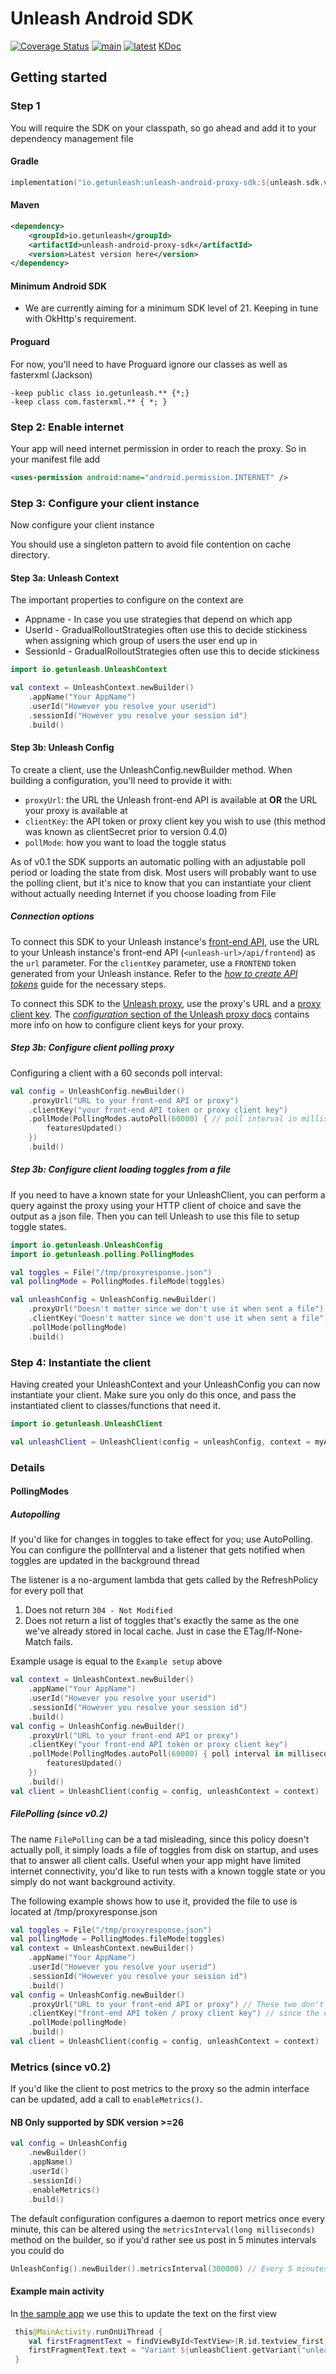 # Unleash Android SDK
[![Coverage Status](https://coveralls.io/repos/github/Unleash/unleash-android-proxy-sdk/badge.svg?branch=main)](https://coveralls.io/github/Unleash/unleash-android-proxy-sdk?branch=main)
[![main](https://github.com/Unleash/unleash-android-proxy-sdk/actions/workflows/test.yml/badge.svg)](https://github.com/Unleash/unleash-android-proxy-sdk/actions/workflows/test.yml)
[![latest](https://badgen.net/maven/v/maven-central/io.getunleash/unleash-android-proxy-sdk)](https://search.maven.org/search?q=g:io.getunleash%20AND%20a:unleash-android-proxy-sdk)
[KDoc](https://docs.getunleash.io/unleash-android-proxy-sdk)

## Getting started

### Step 1

You will require the SDK on your classpath, so go ahead and add it to your dependency management file

#### Gradle
```kotlin
implementation("io.getunleash:unleash-android-proxy-sdk:${unleash.sdk.version}")
```
#### Maven

```xml
<dependency>
    <groupId>io.getunleash</groupId>
    <artifactId>unleash-android-proxy-sdk</artifactId>
    <version>Latest version here</version>
</dependency>
```
#### Minimum Android SDK
- We are currently aiming for a minimum SDK level of 21. Keeping in tune with OkHttp's requirement.

#### Proguard
For now, you'll need to have Proguard ignore our classes as well as fasterxml (Jackson)
```
-keep public class io.getunleash.** {*;}
-keep class com.fasterxml.** { *; }
```

### Step 2: Enable internet

Your app will need internet permission in order to reach the proxy. So in your manifest file add

```xml
<uses-permission android:name="android.permission.INTERNET" />
```

### Step 3: Configure your client instance

Now configure your client instance

You should use a singleton pattern to avoid file contention on cache directory.

#### Step 3a: Unleash Context

The important properties to configure on the context are
* Appname - In case you use strategies that depend on which app
* UserId - GradualRolloutStrategies often use this to decide stickiness when assigning which group of users the user end up in
* SessionId - GradualRolloutStrategies often use this to decide stickiness

```kotlin
import io.getunleash.UnleashContext

val context = UnleashContext.newBuilder()
    .appName("Your AppName")
    .userId("However you resolve your userid")
    .sessionId("However you resolve your session id") 
    .build()
```

#### Step 3b: Unleash Config
To create a client, use the UnleashConfig.newBuilder method. When building a configuration, you'll need to provide it with:

- `proxyUrl`: the URL the Unleash front-end API is available at **OR** the URL your proxy is available at
- `clientKey`: the API token or proxy client key you wish to use (this method was known as clientSecret prior to version 0.4.0)
- `pollMode`: how you want to load the toggle status

As of v0.1 the SDK supports an automatic polling with an adjustable poll period or loading the state from disk. Most users will probably want to use the polling client, but it's nice to know that you can instantiate your client without actually needing Internet if you choose loading from File


##### Connection options

To connect this SDK to your Unleash instance's [front-end API](https://docs.getunleash.io/reference/front-end-api), use the URL to your Unleash instance's front-end API (`<unleash-url>/api/frontend`) as the `url` parameter. For the `clientKey` parameter, use a `FRONTEND` token generated from your Unleash instance. Refer to the [_how to create API tokens_](https://docs.getunleash.io/how-to/how-to-create-api-tokens) guide for the necessary steps.

To connect this SDK to the [Unleash proxy](https://docs.getunleash.io/reference/unleash-proxy), use the proxy's URL and a [proxy client key](https://docs.getunleash.io/reference/api-tokens-and-client-keys#proxy-client-keys). The [_configuration_ section of the Unleash proxy docs](https://docs.getunleash.io/reference/unleash-proxy#configuration) contains more info on how to configure client keys for your proxy.


##### Step 3b: Configure client polling proxy

Configuring a client with a 60 seconds poll interval:

```kotlin
val config = UnleashConfig.newBuilder()
    .proxyUrl("URL to your front-end API or proxy")
    .clientKey("your front-end API token or proxy client key")
    .pollMode(PollingModes.autoPoll(60000) { // poll interval in milliseconds
        featuresUpdated()
    })
    .build()
```

##### Step 3b: Configure client loading toggles from a file

If you need to have a known state for your UnleashClient, you can perform a query against the proxy using your HTTP client of choice and save the output as a json file. Then you can tell Unleash to use this file to setup toggle states.

```kotlin
import io.getunleash.UnleashConfig
import io.getunleash.polling.PollingModes

val toggles = File("/tmp/proxyresponse.json")
val pollingMode = PollingModes.fileMode(toggles)

val unleashConfig = UnleashConfig.newBuilder()
    .proxyUrl("Doesn't matter since we don't use it when sent a file")
    .clientKey("Doesn't matter since we don't use it when sent a file")
    .pollMode(pollingMode)
    .build()
```

### Step 4: Instantiate the client
Having created your UnleashContext and your UnleashConfig you can now instantiate your client. Make sure you only do this once, and pass the instantiated client to classes/functions that need it.

```kotlin
import io.getunleash.UnleashClient

val unleashClient = UnleashClient(config = unleashConfig, context = myAppContext)
```

### Details
#### PollingModes
##### Autopolling
If you'd like for changes in toggles to take effect for you; use AutoPolling.
You can configure the pollInterval and a listener that gets notified when toggles are updated in the background thread

The listener is a no-argument lambda that gets called by the RefreshPolicy for every poll that
1. Does not return `304 - Not Modified`
2. Does not return a list of toggles that's exactly the same as the one we've already stored in local cache. Just in case the ETag/If-None-Match fails.

Example usage is equal to the `Example setup` above
```kotlin
val context = UnleashContext.newBuilder()
    .appName("Your AppName")
    .userId("However you resolve your userid")
    .sessionId("However you resolve your session id")
    .build()
val config = UnleashConfig.newBuilder()
    .proxyUrl("URL to your front-end API or proxy")
    .clientKey("your front-end API token or proxy client key")
    .pollMode(PollingModes.autoPoll(60000) { poll interval in milliseconds
        featuresUpdated()
    })
    .build()
val client = UnleashClient(config = config, unleashContext = context)
```

##### FilePolling (since v0.2)
The name `FilePolling` can be a tad misleading, since this policy doesn't actually poll, it simply loads a file of toggles from disk on startup, and uses that to answer all client calls.
Useful when your app might have limited internet connectivity, you'd like to run tests with a known toggle state or you simply do not want background activity.

The following example shows how to use it, provided the file to use is located at /tmp/proxyresponse.json
```kotlin
val toggles = File("/tmp/proxyresponse.json")
val pollingMode = PollingModes.fileMode(toggles)
val context = UnleashContext.newBuilder()
    .appName("Your AppName")
    .userId("However you resolve your userid")
    .sessionId("However you resolve your session id")
    .build()
val config = UnleashConfig.newBuilder()
    .proxyUrl("URL to your front-end API or proxy") // These two don't matter for FilePolling,
    .clientKey("front-end API token / proxy client key") // since the client never speaks to the proxy
    .pollMode(pollingMode)
    .build()
val client = UnleashClient(config = config, unleashContext = context)

```

### Metrics (since v0.2)
If you'd like the client to post metrics to the proxy so the admin interface can be updated, add a call to `enableMetrics()`.

#### NB Only supported by SDK version >=26

```kotlin
val config = UnleashConfig
    .newBuilder()
    .appName()
    .userId()
    .sessionId()
    .enableMetrics()
    .build()
```

The default configuration configures a daemon to report metrics once every minute, this can be altered using the `metricsInterval(long milliseconds)` method on the builder, so if you'd rather see us post in 5 minutes intervals you could do
```kotlin
UnleashConfig().newBuilder().metricsInterval(300000) // Every 5 minutes
```

#### Example main activity
In [the sample app](./samples/android/app/src/main/java/com/example/unleash/MainActivity.kt)
we use this to update the text on the first view

```kotlin
 this@MainActivity.runOnUiThread {
    val firstFragmentText = findViewById<TextView>(R.id.textview_first)
    firstFragmentText.text = "Variant ${unleashClient.getVariant("unleash_android_sdk_demo").name}"
 }
```



